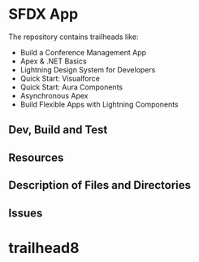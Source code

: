 # SFDX App
The repository contains trailheads like:
* Build a Conference Management App
* Apex & .NET Basics
* Lightning Design System for Developers
* Quick Start: Visualforce
* Quick Start: Aura Components
* Asynchronous Apex
* Build Flexible Apps with Lightning Components

## Dev, Build and Test

## Resources

## Description of Files and Directories

## Issues
# trailhead8
